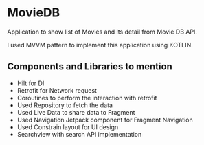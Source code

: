 # MovieDB

Application to show list of Movies and its detail from Movie DB API.

I used MVVM pattern to implement this application using KOTLIN.

## Components and Libraries to mention

- Hilt for DI
- Retrofit for Network request
- Coroutines to perform the interaction with retrofit
- Used Repository to fetch the data
- Used Live Data to share data to Fragment
- Used Navigation Jetpack component for Fragment Navigation
- Used Constrain layout for UI design
- Searchview with search API implementation